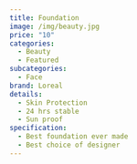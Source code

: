 ```yaml
---
title: Foundation
image: /img/beauty.jpg
price: "10"
categories:
  - Beauty
  - Featured
subcategories:
  - Face
brand: Loreal
details:
  - Skin Protection
  - 24 hrs stable
  - Sun proof
specification:
  - Best foundation ever made
  - Best choice of designer
---
```

